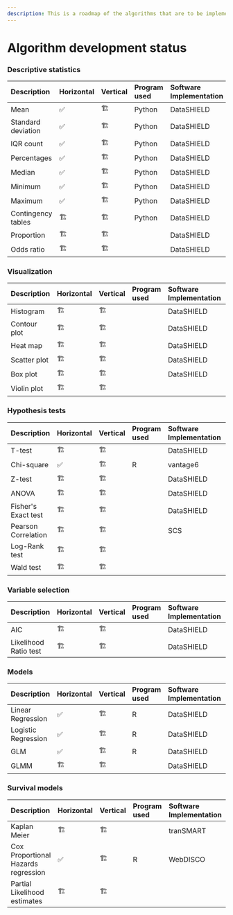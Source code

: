 ```yaml
---
description: This is a roadmap of the algorithms that are to be implemented in vantage6
---
```


# Algorithm development status

### 

### Descriptive statistics 

| Description | Horizontal | Vertical | Program used | Software Implementation  | vantage6 |
| :--- | :--- | :--- | :--- | :--- | :--- |
| Mean | ✅  | 🏗  | Python | DataSHIELD | ✅  |
| Standard deviation | ✅ | 🏗 | Python | DataSHIELD | ✅ |
| IQR count | ✅ | 🏗 | Python | DataSHIELD | ✅ |
| Percentages | ✅ | 🏗 | Python | DataSHIELD | ✅ |
| Median | ✅ | 🏗 | Python | DataSHIELD | ✅ |
| Minimum | ✅ | 🏗 | Python | DataSHIELD | ✅ |
| Maximum | ✅ | 🏗 | Python | DataSHIELD | ✅ |
| Contingency tables | 🏗 | 🏗 | Python | DataSHIELD | 🏗  |
| Proportion | 🏗 | 🏗 |  | DataSHIELD | 🏗 |
| Odds ratio | 🏗 | 🏗 |  | DataSHIELD | 🏗 |

### Visualization 

| Description | Horizontal | Vertical | Program used | Software Implementation  | vantage6 |
| :--- | :--- | :--- | :--- | :--- | :--- |
| Histogram | 🏗 | 🏗 |  | DataSHIELD | 🏗  |
| Contour plot | 🏗 | 🏗 |  | DataSHIELD | 🏗  |
| Heat map | 🏗 | 🏗 |  | DataSHIELD | 🏗  |
| Scatter plot | 🏗 | 🏗 |  | DataSHIELD | 🏗  |
| Box plot | 🏗 | 🏗 |  | DataSHIELD | 🏗  |
| Violin plot | 🏗 | 🏗 |  |  | 🏗  |

### Hypothesis tests 

| Description | Horizontal | Vertical | Program used | Software Implementation  | vantage6 |
| :--- | :--- | :--- | :--- | :--- | :--- |
| T-test | 🏗 | 🏗 |  | DataSHIELD | 🏗  |
| Chi-square  | ✅ | 🏗 | R | vantage6 | ✅ |
| Z-test | 🏗 | 🏗 |  | DataSHIELD | 🏗  |
| ANOVA | 🏗 | 🏗 |  | DataSHIELD | 🏗  |
| Fisher's Exact test | 🏗 | 🏗 |  | DataSHIELD | 🏗  |
| Pearson Correlation | 🏗 | 🏗 |  | SCS | 🏗  |
| Log-Rank test | 🏗 | 🏗 |  |  | 🏗  |
| Wald test | 🏗 | 🏗 |  |  | 🏗 |

### Variable selection

| Description | Horizontal | Vertical | Program used | Software Implementation  | vantage6 |
| :--- | :--- | :--- | :--- | :--- | :--- |
| AIC | 🏗 | 🏗 |  | DataSHIELD | 🏗 |
| Likelihood Ratio test | 🏗 | 🏗 |  | DataSHIELD | 🏗 |

### Models

| Description | Horizontal | Vertical | Program used | Software Implementation  | vantage6 |
| :--- | :--- | :--- | :--- | :--- | :--- |
| Linear Regression | ✅ | 🏗 | R | DataSHIELD | ✅ |
| Logistic Regression | ✅ | 🏗 | R | DataSHIELD | ✅ |
| GLM | ✅ | 🏗 | R | DataSHIELD | ✅ |
| GLMM | 🏗 | 🏗 |  | DataSHIELD | 🏗 |

### Survival models

| Description | Horizontal | Vertical | Program used  | Software Implementation  | vantage6 |
| :--- | :--- | :--- | :--- | :--- | :--- |
| Kaplan Meier | 🏗 | 🏗 |  | tranSMART | 🏗 |
| Cox Proportional Hazards regression | ✅ | 🏗 | R | WebDISCO | ✅ |
| Partial Likelihood estimates  | 🏗 | 🏗 |  |  | 🏗 |

